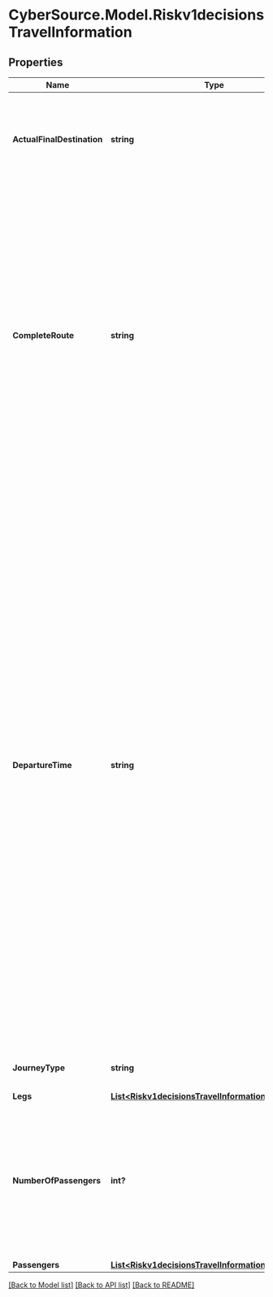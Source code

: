 # CyberSource.Model.Riskv1decisionsTravelInformation
## Properties

Name | Type | Description | Notes
------------ | ------------- | ------------- | -------------
**ActualFinalDestination** | **string** | IATA Code for the actual final destination that the customer intends to travel to. It should be a destination on the completeRoute.  | [optional] 
**CompleteRoute** | **string** | Concatenation of individual travel legs in the format ORIG1-DEST1[:ORIG2-DEST2...:ORIGn-DESTn], for example, SFO-JFK:JFK-LHR:LHR-CDG. For airport codes, see the IATA Airline and Airport Code Search. Note In your request, send either the complete route or the individual legs (_leg#_orig and _leg#_dest). If you send all the fields, the value of _complete_route takes precedence over that of the _leg# fields.  | [optional] 
**DepartureTime** | **string** | Departure date and time of the first leg of the trip. Use one of the following formats:   - yyyy-MM-dd HH:mm z   - yyyy-MM-dd hh:mm a z   - yyyy-MM-dd hh:mma z   HH &#x3D; hour in 24-hour format   hh &#x3D; hour in 12-hour format   a &#x3D; am or pm (case insensitive)   z &#x3D; time zone of the departing flight, for example: If the   airline is based in city A, but the flight departs from city   B, z is the time zone of city B at the time of departure. Important For travel information, use GMT instead of UTC, or use the local time zone. Examples 2011-03-20 11:30 PM PDT 2011-03-20 11:30pm GMT 2011-03-20 11:30pm GMT-05:00 Eastern Standard Time: GMT-05:00 or EST Note When specifying an offset from GMT, the format must be exactly as specified in the example. Insert no spaces between the time zone and the offset.  | [optional] 
**JourneyType** | **string** | Type of travel, for example one way or round trip. | [optional] 
**Legs** | [**List&lt;Riskv1decisionsTravelInformationLegs&gt;**](Riskv1decisionsTravelInformationLegs.md) |  | [optional] 
**NumberOfPassengers** | **int?** | Number of passengers for whom the ticket was issued. If you do not include this field in your request, CyberSource uses a default value of 1. Required for American Express SafeKey (U.S.) for travel-related requests.  | [optional] 
**Passengers** | [**List&lt;Riskv1decisionsTravelInformationPassengers&gt;**](Riskv1decisionsTravelInformationPassengers.md) |  | [optional] 

[[Back to Model list]](../README.md#documentation-for-models) [[Back to API list]](../README.md#documentation-for-api-endpoints) [[Back to README]](../README.md)

